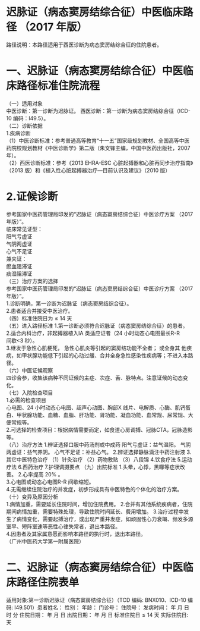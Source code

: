 # 迟脉证（病态窦房结综合征）中医临床路径 （2017 年版）  
路径说明：本路径适用于西医诊断为病态窦房结综合征的住院患者。  
# 一、迟脉证（病态窦房结综合征）中医临床路径标准住院流程  
（一）适用对象  
中医诊断：第一诊断为迟脉证。 西医诊断：第一诊断为病态窦房结综合征（ICD-10 编码：I49.5）。  
（二）诊断依据  
1.疾病诊断  
（1）中医诊断标准：参考普通高等教育“十一五”国家级规划教材、全国高等中医药院校规划教材《中医诊断学》第二版（朱文锋主编，中国中医药出版社，2007 年）。  
（2）西医诊断标准：参考《2013 EHRA-ESC 心脏起搏器和心脏再同步治疗指南》（2013 版）和《植入性心脏起搏器治疗—目前认识及建议》（2010 版）  
# 2.证候诊断  
参考国家中医药管理局印发的“迟脉证（病态窦房结综合征）中医诊疗方案
（2017 年版）”。  
临床常见证型：  
阳气亏虚证  
气阴两虚证  
心气不足证  
兼夹证：  
瘀血阻滞证  
痰湿阻滞证  
（三）治疗方案的选择  
参考国家中医药管理局印发的“迟脉证（病态窦房结综合征）中医诊疗方案
（2017 年版）”。  
1.诊断明确，第一诊断为迟脉证（病态窦房结综合征）。  
2.患者适合并接受中医治疗。  
（四）标准住院日为${\leqslant}14$ 天  
（五）进入路径标准 1.第一诊断必须符合迟脉证（病态窦房结综合征）的患者。 2.适合内科治疗，非起搏器植入IA 类适应证者（24 小时动态心电图最长R-R  
间歇<3 秒）。  
3.继发于急性心肌梗死， 急性心肌炎等引起的窦房结功能不全者； 或全身其 他疾病，如甲状腺功能低下引起的心动过缓、合并全身急性感染性疾病等；不进入本路径。  
（六）中医证候观察  
四诊合参，收集该病种不同证候的主症、次症、舌、脉特点。注意证候的动态变化。  
（七）入院检查项目  
1.必需的检查项目  
心电图、24 小时动态心电图、超声心动图、胸部X 线片、电解质、心酶、肌钙蛋白、甲状腺功能、血糖、血脂、肝功能、肾功能、凝血功能、血常规、尿常规、大便常规等。  
2.可选择的检查项目：根据病情需要而定，如食道心房调搏、冠脉CTA，冠脉造影等。  
（八）治疗方法 1.辨证选择口服中药汤剂或中成药  阳气亏虚证：益气温阳。 气阴两虚证：益气养阴。 心气不足证：补益心气。 2.辨证选择静脉滴注中药注射液  3.其它中医特色治疗  （1）针灸治疗  （2）药物敷贴  （3）八段锦 4.饮食疗法 5.运动疗法 6.西药治疗   7.护理调摄要点 （九）出院标准 1.头晕，心悸，黑矇等症状改善。 2.心率提高 $20\%$ 。  
3.心电图或动态心电图R-R 间歇缩短。  
4.无需继续住院治疗的并发症，初步形成具有中医特色的个体化的治疗方案。  
（十）变异及原因分析  
1.病情加重，需要延长住院时间，增加住院费用。 2.合并有其他系统疾病者，住院期间病情加重，需要特殊处理，导致住院时间延长、费用增加。 3.治疗过程中发生了病情变化，需要起搏治疗，或出现严重并发症，如顽固性心力衰竭、频发多源室早、短阵室速等恶性心律失常者，退出本路径。  
4.因患者及其家属意愿而影响本路径的执行时，退出本路径。  
（广州中医药大学第一附属医院）  
# 二、迟脉证（病态窦房结综合征）中医临床路径住院表单  
适用对象:第一诊断迟脉证（病态窦房结综合征）（TCD 编码: BNX010、ICD-10 编码: I49.501）患者姓名：          性别：    年龄：    门诊号：         住院号：            发病时间：   年  月  日  时  分  住院日期：   年  月  日 出院日期：   年  月   日 标准住院日${\leqslant}14$ 天                 实际住院日:    天  
